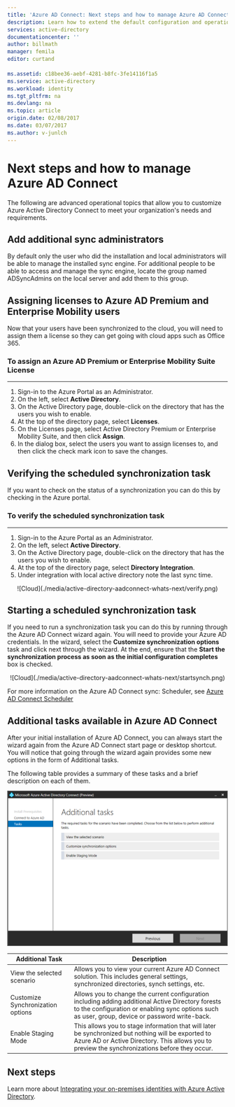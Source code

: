 ```yaml
---
title: 'Azure AD Connect: Next steps and how to manage Azure AD Connect | Azure'
description: Learn how to extend the default configuration and operational tasks for Azure AD Connect.
services: active-directory
documentationcenter: ''
author: billmath
manager: femila
editor: curtand

ms.assetid: c18bee36-aebf-4281-b8fc-3fe14116f1a5
ms.service: active-directory
ms.workload: identity
ms.tgt_pltfrm: na
ms.devlang: na
ms.topic: article
origin.date: 02/08/2017
ms.date: 03/07/2017
ms.author: v-junlch
---
```


# Next steps and how to manage Azure AD Connect
The following are advanced operational topics that allow you to customize Azure Active Directory Connect to meet your organization's needs and requirements.  

## Add additional sync administrators
By default only the user who did the installation and local administrators will be able to manage the installed sync engine. For additional people to be able to access and manage the sync engine, locate the group named ADSyncAdmins on the local server and add them to this group.

## Assigning licenses to Azure AD Premium and Enterprise Mobility users
Now that your users have been synchronized to the cloud, you will need to assign them a license so they can get going with cloud apps such as Office 365.

### To assign an Azure AD Premium or Enterprise Mobility Suite License
- - -
1. Sign-in to the Azure Portal as an Administrator.
2. On the left, select **Active Directory**.
3. On the Active Directory page, double-click on the directory that has the users you wish to enable.
4. At the top of the directory page, select **Licenses**.
5. On the Licenses page, select Active Directory Premium or Enterprise Mobility Suite, and then click **Assign**.
6. In the dialog box, select the users you want to assign licenses to, and then click the check mark icon to save the changes.

## Verifying the scheduled synchronization task
If you want to check on the status of a synchronization you can do this by checking in the Azure portal.

### To verify the scheduled synchronization task
- - -
1. Sign-in to the Azure Portal as an Administrator.
2. On the left, select **Active Directory**.
3. On the Active Directory page, double-click on the directory that has the users you wish to enable.
4. At the top of the directory page, select **Directory Integration**.
5. Under integration with local active directory note the last sync time.

<center>![Cloud](./media/active-directory-aadconnect-whats-next/verify.png)</center>

## Starting a scheduled synchronization task
If you need to run a synchronization task you can do this by running through the Azure AD Connect wizard again.  You will need to provide your Azure AD credentials.  In the wizard, select the **Customize synchronization options** task and click next through the wizard. At the end, ensure that the **Start the synchronization process as soon as the initial configuration completes** box is checked.

<center>![Cloud](./media/active-directory-aadconnect-whats-next/startsynch.png)</center>

For more information on the Azure AD Connect sync: Scheduler, see [Azure AD Connect Scheduler](active-directory-aadconnectsync-feature-scheduler.md)

## Additional tasks available in Azure AD Connect
After your initial installation of Azure AD Connect, you can always start the wizard again from the Azure AD Connect start page or desktop shortcut.  You will notice that going through the wizard again provides some new options in the form of Additional tasks.  

The following table provides a summary of these tasks and a brief description on each of them.

![Join Rule](./media/active-directory-aadconnect-whats-next/addtasks.png)

| Additional Task | Description |
| --- | --- |
| View the selected scenario |Allows you to view your current Azure AD Connect solution.  This includes general settings, synchronized directories, synch settings, etc. |
| Customize Synchronization options |Allows you to change the current configuration including adding additional Active Directory forests to the configuration or enabling sync options such as user, group, device or password write-back. |
| Enable Staging Mode |This allows you to stage information that will later be synchronized but nothing will be exported to Azure AD or Active Directory.  This allows you to preview the synchronizations before they occur. |

## Next steps
Learn more about [Integrating your on-premises identities with Azure Active Directory](active-directory-aadconnect.md).
